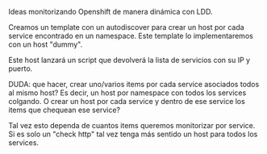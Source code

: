 Ideas monitorizando Openshift de manera dinámica con LDD.

Creamos un template con un autodiscover para crear un host por cada service encontrado en un namespace.
Este template lo implementaremos con un host "dummy".

Este host lanzará un script que devolverá la lista de servicios con su IP y puerto.

DUDA: que hacer, crear uno/varios items por cada service asociados todos al mismo host? Es decir, un host por namespace con todos los services colgando.
O crear un host por cada service y dentro de ese service los items que chequean ese service?

Tal vez esto dependa de cuantos items queremos monitorizar por service.
Si es solo un "check http" tal vez tenga más sentido un host para todos los services.
